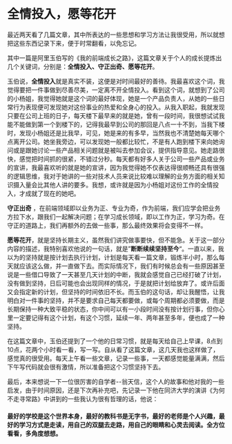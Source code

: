 # 全情投入，愿等花开
最近两天看了几篇文章，其中所表达的一些思想和学习方法让我很受用，所以就想把这些东西记录下来，便于时常翻看，以免忘记。

其中一篇是阿里玉伯写的《我的前端成长之路》，这篇文章关于个人的成长提炼出几个关键词，分别是：**全情投入、守正出奇、愿等花开**。

玉伯说，**全情投入**就是真实不装，这便是对时间最好的善待。我最喜欢这个词，我觉得要把一件事做到尽善尽美，一定离不开全情投入。看到这个词，就想到了公司的小杨姐，我觉得她就是这个词的最好体现，她是一个产品负责人，从她的一些日常行为表现便可发现她对这份事业的热爱和全身心的投入。从我入职起，我就发现只要在公司上班的日子，每天楼下最早来的就是她，曾有一段时间，我很想试试我能不能做到第一个到楼下的，记得我最早到公司的那回是八点一十不到，当我下楼时，发现小杨姐还是比我早，可见，她是来的有多早，当然我也不清楚她每天哪个点离开公司。她坐我旁边，可以发现她一般都比较忙，不是有人跑到楼下来向她询问或是跟她讨论一些产品相关问题就是被叫去参加会议，提供指导意见。她走路很快，感觉把时间抓的很紧，不错过分秒。每天都有好多人关于公司一些产品或业务的宣讲，我最喜欢听的就是她的宣讲，因为我觉得她不仅表达得很顺畅还具有很强的逻辑思维，我对于她讲的一些对技术人员来说比较难以理解的业务方面的相关知识摄入量会比其他人讲的要多。我想，或许就是因为小杨姐对这份工作的全情投入，才成就了现在的她吧。

**守正出奇** ，在前端领域即以业务为正、专业为奇，作为前端，我们应学会把业务方拉下水，跟我们一起解决问题；在学习成长领域，即以工作为正，学习为奇。在守正的道路上，我们再额外的去做一些事，那么最终效果将会变得不一样。

**愿等花开**，就是坚持长期主义，虽然我们讲究做事要快，但不能急。关于这一部分内容的描述，我特别喜欢他说的一句话，就是”**断断续续坚持至今**“。一直以来，我以为的坚持就是按计划去执行计划，计划是每天看一篇文章，锻炼半小时，那么每天就应该这么做，并一直做下去。而实际情况下，我们有时候总会有一些原因甚至说是一些借口导致了一天甚至几天计划的中断，我就会感觉自己已经打破了计划，没有做到坚持，日后可能也会出现同样的情况，于是就把计划给放弃了。或许后面又会指定新的计划，但坚持的时间依旧不长。而玉伯的这句话，却让我醒悟，让我明白对一件事的坚持，并不是要求自己每天都要做，或每个周期都必须要做，而是长期保持一种大致平稳的状态，你中间可以有一小段时间没有按计划行事，但你心里一定要记得有这个计划，有这个习惯，延续一年、两年甚至多年，便也成了一种坚持。

在这篇文章中，玉伯还提到了一个他的日常习惯，就是每天给自己上早课，8点到10点，花两个小时看一看，写一写。自从看了这篇文章，这几天我也这样做了，感觉真的很受用。每天上午看一些文章，记录一些事，一天都感觉能量满满，然后下午写代码就会很有激情，所以准备把这个习惯坚持下去。

最后，本来想说一下一位很厉害的自学者--翁天信，这个人的故事和他对我的一些启发，由于时间原因，还是下次再补充吧，先记录一下他在同济大学的演讲《为何不走寻常路》中讲到的一些我认为很有哲理的话，他说：
#### 最好的学校是这个世界本身，最好的教科书是无字书，最好的老师是个人兴趣，最好的学习方式是走读，用自己的双腿去走路，用自己的眼睛和心灵去阅读。全方位看看，多角度想想。
